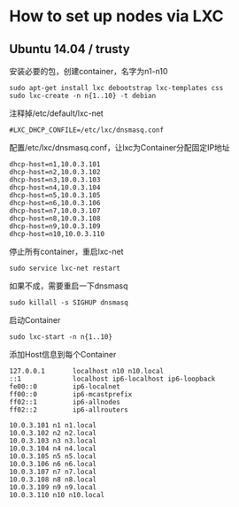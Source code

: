 # How to set up nodes via LXC

## Ubuntu 14.04 / trusty

安装必要的包，创建container，名字为n1-n10
```
sudo apt-get install lxc debootstrap lxc-templates css
sudo lxc-create -n n{1..10} -t debian
```

注释掉/etc/default/lxc-net
```
#LXC_DHCP_CONFILE=/etc/lxc/dnsmasq.conf
```

配置/etc/lxc/dnsmasq.conf，让lxc为Container分配固定IP地址
```
dhcp-host=n1,10.0.3.101
dhcp-host=n2,10.0.3.102
dhcp-host=n3,10.0.3.103
dhcp-host=n4,10.0.3.104
dhcp-host=n5,10.0.3.105
dhcp-host=n6,10.0.3.106
dhcp-host=n7,10.0.3.107
dhcp-host=n8,10.0.3.108
dhcp-host=n9,10.0.3.109
dhcp-host=n10,10.0.3.110
```

停止所有container，重启lxc-net
```
sudo service lxc-net restart
```

如果不成，需要重启一下dnsmasq
```
sudo killall -s SIGHUP dnsmasq
```

启动Container
```
sudo lxc-start -n n{1..10}
```

添加Host信息到每个Container
```
127.0.0.1       localhost n10 n10.local
::1             localhost ip6-localhost ip6-loopback
fe00::0         ip6-localnet
ff00::0         ip6-mcastprefix
ff02::1         ip6-allnodes
ff02::2         ip6-allrouters

10.0.3.101 n1 n1.local
10.0.3.102 n2 n2.local
10.0.3.103 n3 n3.local
10.0.3.104 n4 n4.local
10.0.3.105 n5 n5.local
10.0.3.106 n6 n6.local
10.0.3.107 n7 n7.local
10.0.3.108 n8 n8.local
10.0.3.109 n9 n9.local
10.0.3.110 n10 n10.local
```
